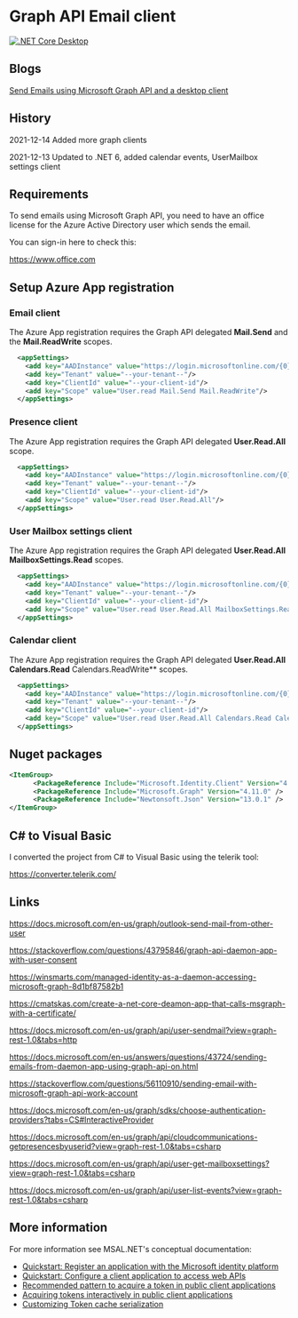 # Graph API Email client

[![.NET Core Desktop](https://github.com/damienbod/EmailCalandarsClient/actions/workflows/dotnet-desktop.yml/badge.svg)](https://github.com/damienbod/EmailCalandarsClient/actions/workflows/dotnet-desktop.yml)

## Blogs

[Send Emails using Microsoft Graph API and a desktop client](https://damienbod.com/2021/08/09/send-emails-using-microsoft-graph-api-and-a-desktop-client/)

## History

2021-12-14 Added more graph clients

2021-12-13 Updated to .NET 6, added calendar events, UserMailbox settings client

## Requirements

To send emails using Microsoft Graph API, you need to have an office license for the Azure Active Directory user which sends the email.

You can sign-in here to check this:

https://www.office.com

## Setup Azure App registration

### Email client

The Azure App registration requires the Graph API delegated **Mail.Send** and the **Mail.ReadWrite** scopes.

```xml
  <appSettings>
    <add key="AADInstance" value="https://login.microsoftonline.com/{0}/v2.0"/>
    <add key="Tenant" value="--your-tenant--"/>
    <add key="ClientId" value="--your-client-id"/>
    <add key="Scope" value="User.read Mail.Send Mail.ReadWrite"/>
  </appSettings>
```

### Presence client

The Azure App registration requires the Graph API delegated **User.Read.All**  scope.

```xml
  <appSettings>
    <add key="AADInstance" value="https://login.microsoftonline.com/{0}/v2.0"/>
    <add key="Tenant" value="--your-tenant--"/>
    <add key="ClientId" value="--your-client-id"/>
    <add key="Scope" value="User.read User.Read.All"/>
  </appSettings>
```

### User Mailbox settings client

The Azure App registration requires the Graph API delegated **User.Read.All** **MailboxSettings.Read** scopes.

```xml
  <appSettings>
    <add key="AADInstance" value="https://login.microsoftonline.com/{0}/v2.0"/>
    <add key="Tenant" value="--your-tenant--"/>
    <add key="ClientId" value="--your-client-id"/>
    <add key="Scope" value="User.read User.Read.All MailboxSettings.Read"/>
  </appSettings>
```

### Calendar client

The Azure App registration requires the Graph API delegated **User.Read.All** **Calendars.Read** Calendars.ReadWrite** scopes.

```xml
  <appSettings>
    <add key="AADInstance" value="https://login.microsoftonline.com/{0}/v2.0"/>
    <add key="Tenant" value="--your-tenant--"/>
    <add key="ClientId" value="--your-client-id"/>
    <add key="Scope" value="User.read User.Read.All Calendars.Read Calendars.ReadWrite"/>
  </appSettings>
```

## Nuget packages

```xml
<ItemGroup>
	  <PackageReference Include="Microsoft.Identity.Client" Version="4.39.0" />
	  <PackageReference Include="Microsoft.Graph" Version="4.11.0" />
	  <PackageReference Include="Newtonsoft.Json" Version="13.0.1" />
</ItemGroup>
```

## C# to Visual Basic

I converted the project from C# to Visual Basic using the telerik tool:

https://converter.telerik.com/

## Links

https://docs.microsoft.com/en-us/graph/outlook-send-mail-from-other-user

https://stackoverflow.com/questions/43795846/graph-api-daemon-app-with-user-consent

https://winsmarts.com/managed-identity-as-a-daemon-accessing-microsoft-graph-8d1bf87582b1

https://cmatskas.com/create-a-net-core-deamon-app-that-calls-msgraph-with-a-certificate/

https://docs.microsoft.com/en-us/graph/api/user-sendmail?view=graph-rest-1.0&tabs=http

https://docs.microsoft.com/en-us/answers/questions/43724/sending-emails-from-daemon-app-using-graph-api-on.html

https://stackoverflow.com/questions/56110910/sending-email-with-microsoft-graph-api-work-account

https://docs.microsoft.com/en-us/graph/sdks/choose-authentication-providers?tabs=CS#InteractiveProvider

https://docs.microsoft.com/en-us/graph/api/cloudcommunications-getpresencesbyuserid?view=graph-rest-1.0&tabs=csharp

https://docs.microsoft.com/en-us/graph/api/user-get-mailboxsettings?view=graph-rest-1.0&tabs=csharp

https://docs.microsoft.com/en-us/graph/api/user-list-events?view=graph-rest-1.0&tabs=csharp

## More information

For more information see MSAL.NET's conceptual documentation:
- [Quickstart: Register an application with the Microsoft identity platform](https://docs.microsoft.com/en-us/azure/active-directory/develop/quickstart-register-app)
- [Quickstart: Configure a client application to access web APIs](https://docs.microsoft.com/en-us/azure/active-directory/develop/quickstart-configure-app-access-web-apis)
- [Recommended pattern to acquire a token in public client applications](https://github.com/AzureAD/microsoft-authentication-library-for-dotnet/wiki/AcquireTokenSilentAsync-using-a-cached-token#recommended-call-pattern-in-public-client-applications)
- [Acquiring tokens interactively in public client applications](https://github.com/AzureAD/microsoft-authentication-library-for-dotnet/wiki/Acquiring-tokens-interactively) 
- [Customizing Token cache serialization](https://github.com/AzureAD/microsoft-authentication-library-for-dotnet/wiki/token-cache-serialization)
